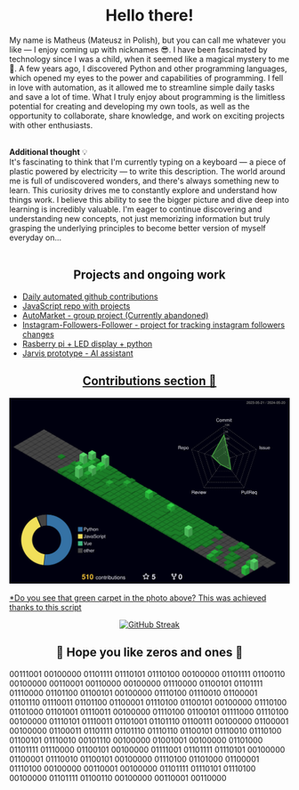  <h1 align="center"> <b>Hello there! </b> </h1>
My name is Matheus (Mateusz in Polish), but you can call me whatever you like — I enjoy coming up with nicknames 😎. I have been fascinated by technology since I was a child, when it seemed like a magical mystery to me 🔮. A few years ago, I discovered Python and other programming languages, which opened my eyes to the power and capabilities of programming. I fell in love with automation, as it allowed me to streamline simple daily tasks and save a lot of time.
What I truly enjoy about programming is the limitless potential for creating and developing my own tools, as well as the opportunity to collaborate, share knowledge, and work on exciting projects with other enthusiasts. 

<br> **Additional thought** 💡<br>
It's fascinating to think that I'm currently typing on a keyboard — a piece of plastic powered by electricity  —  to write this description. The world around me is full of undiscovered wonders, and there's always something new to learn.
This curiosity drives me to constantly explore and understand how things work. I believe this ability to see the bigger picture and dive deep into learning is incredibly valuable. I'm eager to continue discovering and understanding new concepts, not just memorizing information but truly grasping the underlying principles to become better version of myself everyday on...
<br><br> 


<h2 align="center"> <b> Projects and ongoing work </b> </h2>
<ul>
<li><a href="https://github.com/matiwan3/autogit-streak"> Daily automated github contributions </li>
<li><a href="https://github.com/matiwan3/local_projects-HTML-CSS-JAVASCRIPT"> JavaScript repo with projects </li>
<li><a href="https://github.com/matiwan3/AutoMarket"> AutoMarket - group project (Currently abandoned) </li>
<li><a href="https://github.com/matiwan3/Instagram-Followers-Follower"> Instagram-Followers-Follower - project for tracking instagram followers changes </li>
<li><a href="https://github.com/matiwan3/LEDisplay"> Rasberry pi + LED display + python </li>
<li><a href="https://github.com/matiwan3/Jarvis-prototype")>Jarvis prototype - AI assistant</li>
</ul>
 
<h2 align="center"> <b> Contributions section 📅</b> </h2>

![](./profile-3d-contrib/profile-night-green.svg)

*Do you see that green carpet in the photo above? This was achieved thanks to <a href="https://github.com/matiwan3/autogit-streak"> this script </li>
<p align="center">
   <a href="https://git.io/streak-stats">
      <img alt="GitHub Streak" src="https://streak-stats.demolab.com?user=matiwan3&theme=gruvbox&hide_border=true">

   </a>
</p>

<h2 align="center", font-size="bold">
🧩 Hope you like zeros and ones 🧩
</h2>
00111001 00100000 01101111 01110101 01110100 00100000 01101111 01100110 00100000 00110001 00110000 00100000 01110000 01100101 01101111 01110000 01101100 01100101 00100000 01110100 01110010 01100001 01101110 01110011 01101100 01100001 01110100 01100101 00100000 01110100 01101000 01101001 01110011 00100000 01110100 01100101 01111000 01110100 00100000 01110101 01110011 01101001 01101110 01100111 00100000 01100001 00100000 01100011 01101111 01101110 01110110 01100101 01110010 01110100 01100101 01110010 00101110 00100000 01001001 00100000 01101000 01101111 01110000 01100101 00100000 01111001 01101111 01110101 00100000 01100001 01110010 01100101 00100000 01110100 01101000 01100001 01110100 00100000 00110001 00100000 01101111 01110101 01110100 00100000 01101111 01100110 00100000 00110001 00110000


<!---
matiwan3/matiwan3 is a ✨ special ✨ repository because its `README.md` (this file) appears on your GitHub profile.
You can click the Preview link to take a look at your changes.
--->
